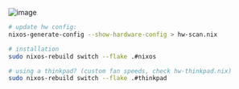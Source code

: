 ![image](https://github.com/user-attachments/assets/7f50aea9-ce0d-43d5-8907-d2c5eb7d9ac3)


```sh
# update hw config:
nixos-generate-config --show-hardware-config > hw-scan.nix

# installation
sudo nixos-rebuild switch --flake .#nixos

# using a thinkpad? (custom fan speeds, check hw-thinkpad.nix)
sudo nixos-rebuild switch --flake .#thinkpad
```
